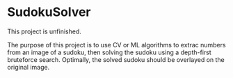 # SudokuSolver
This project is unfinished.

The purpose of this project is to use CV or ML algorithms to extrac numbers from an image of a sudoku, then solving the sudoku using a depth-first bruteforce search. Optimally, the solved sudoku should be overlayed on the original image.
